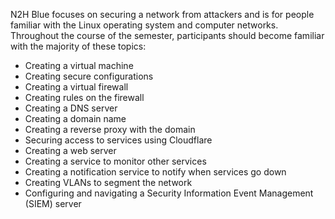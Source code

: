 N2H Blue focuses on securing a network from attackers and is for people familiar with the Linux operating system and computer networks. Throughout the course of the semester, participants should become familiar with the majority of these topics:

- Creating a virtual machine
- Creating secure configurations
- Creating a virtual firewall
- Creating rules on the firewall
- Creating a DNS server
- Creating a domain name
- Creating a reverse proxy with the domain
- Securing access to services using Cloudflare
- Creating a web server
- Creating a service to monitor other services
- Creating a notification service to notify when services go down
- Creating VLANs to segment the network
- Configuring and navigating a Security Information Event Management (SIEM) server
